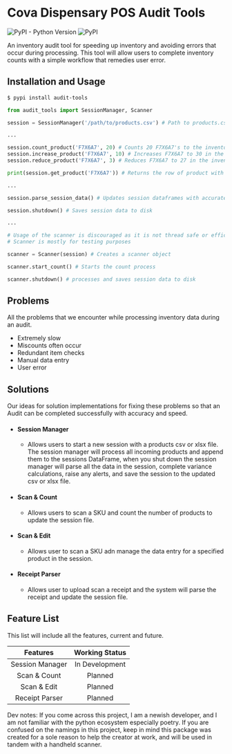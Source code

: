 # Cova Dispensary POS Audit Tools
![PyPI - Python Version](https://img.shields.io/pypi/pyversions/audit-tools?style=for-the-badge)
![PyPI](https://img.shields.io/pypi/v/audit-tools?style=for-the-badge)

An inventory audit tool for speeding up inventory and avoiding errors that occur during processing. This tool will allow
users to complete inventory counts with a simple workflow that remedies user error.


Installation and Usage
-----
```bash
$ pypi install audit-tools
```

```python
from audit_tools import SessionManager, Scanner

session = SessionManager('/path/to/products.csv') # Path to products.csv

...

session.count_product('F7X6A7', 20) # Counts 20 F7X6A7's to the inventory
session.increase_product('F7X6A7', 10) # Increases F7X6A7 to 30 in the inventory
session.reduce_product('F7X6A7', 3) # Reduces F7X6A7 to 27 in the inventory

print(session.get_product('F7X6A7')) # Returns the row of product with SKU 'F7X6A7'

...

session.parse_session_data() # Updates session dataframes with accurate content

session.shutdown() # Saves session data to disk

...

# Usage of the scanner is discouraged as it is not thread safe or efficient
# Scanner is mostly for testing purposes

scanner = Scanner(session) # Creates a scanner object

scanner.start_count() # Starts the count process

scanner.shutdown() # processes and saves session data to disk
```


Problems
--------
All the problems that we encounter while processing inventory data during an audit.

* Extremely slow
* Miscounts often occur
* Redundant item checks
* Manual data entry
* User error

Solutions
---------
Our ideas for solution implementations for fixing these problems so that an Audit can be completed successfully with
accuracy and speed.

- #### Session Manager
    - Allows users to start a new session with a products csv or xlsx file. The session manager will process all incoming
    products and append them to the sessions DataFrame, when you shut down the session manager will parse all the data in the session, complete variance calculations, raise any alerts, and save the session to the updated csv
    or xlsx file.


- #### Scan & Count
    - Allows users to scan a SKU and count the number of products to update the session file.


- #### Scan & Edit
    - Allows user to scan a SKU adn manage the data entry for a specified product in the session.


- #### Receipt Parser
    - Allows user to upload scan a receipt and the system will parse the receipt and update the session file.

Feature List
------------
This list will include all the features, current and future.

|    Features     | Working Status |
|:---------------:|:--------------:|
| Session Manager | In Development |
|  Scan & Count   |    Planned     |
|   Scan & Edit   |    Planned     |
| Receipt Parser  |    Planned     |



Dev notes:
If you come across this project, I am a newish developer, and I am not familiar with the 
python ecosystem especially poetry. If you are confused on the namings in this project, keep in mind
this package was created for a sole reason to help the creator at work, and will be used in tandem with
a handheld scanner.
